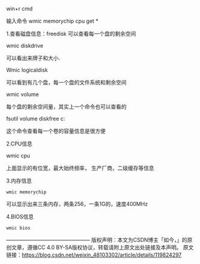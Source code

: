 
win+r
cmd

输入命令
 wmic
 memorychip
 cpu get *





1.查看磁盘信息：freedisk 可以查看每一个盘的剩余空间

wmic diskdrive

可以看出来牌子和大小.

Wmic logicaldisk

可以看到有几个盘，每一个盘的文件系统和剩余空间

wmic volume

每个盘的剩余空间量，其实上一个命令也可以查看的

fsutil volume diskfree c:

这个命令查看每一个卷的容量信息是很方便

2.CPU信息

wmic cpu

上面显示的有位宽，最大始终频率， 生产厂商，二级缓存等信息

3.内存信息

    wmic memorychip

可以显示出来三条内存，两条256，一条1G的，速度400MHz

4.BIOS信息

    wmic bios

————————————————
版权声明：本文为CSDN博主「如今，」的原创文章，遵循CC 4.0 BY-SA版权协议，转载请附上原文出处链接及本声明。
原文链接：https://blog.csdn.net/weixin_48103302/article/details/119824297